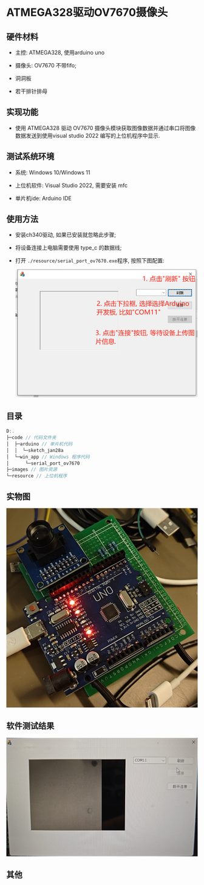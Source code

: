 # ATMEGA328驱动OV7670摄像头

## 硬件材料

- 主控: ATMEGA328, 使用arduino uno

- 摄像头: OV7670 不带fifo;

- 洞洞板

- 若干排针排母

## 实现功能

- 使用 ATMEGA328 驱动 OV7670 摄像头模块获取图像数据并通过串口将图像数据发送到使用visual studio 2022 编写的上位机程序中显示.

## 测试系统环境

- 系统: Windows 10/Windows 11

- 上位机软件: Visual Studio 2022, 需要安装 mfc

- 单片机ide: Arduino IDE

## 使用方法

- 安装ch340驱动, 如果已安装就忽略此步骤;

- 将设备连接上电脑需要使用 type_c 的数据线;

- 打开 `./resource/serial_port_ov7670.exe`程序, 按照下图配置:
  
  ![使用方法图](./images/soft_man_page.png)

## 目录

```c
D:.
├─code // 代码文件夹
│  ├─arduino // 单片机代码
│  │  └─sketch_jan28a      
│  └─win_app // Windows 程序代码
│      └─serial_port_ov7670 
├─images // 图片资源
└─resource // 上位机程序
```

## 实物图

![实物图](./images/device.png)

## 软件测试结果

![软件测试图](./images/soft_test.png)

## 其他
